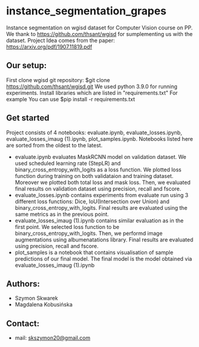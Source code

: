 # instance_segmentation_grapes
Instance segmentation on wgisd dataset for Computer Vision course on PP.
We thank to https://github.com/thsant/wgisd for sumplementing us with the dataset.
Project Idea comes from the paper: https://arxiv.org/pdf/1907.11819.pdf

## Our setup:
First clone wgisd git repository: $git clone https://github.com/thsant/wgisd.git
We used python 3.9.0 for running experiments.
Install libraries which are listed in "requirements.txt"
For example You can use $pip install -r requirements.txt

## Get started
Project consists of 4 notebooks: evaluate.ipynb, evaluate_losses.ipynb, evaluate_losses_imaug (1).ipynb, plot_samples.ipynb. Notebooks listed here are sorted from the oldest to the latest. 
 - evaluate.ipynb evaluates MaskRCNN model on validation dataset. We used scheduled learning rate (StepLR) and binary_cross_entropy_with_logits as a loss function. We plotted loss function during training on both validataion and training dataset. Moreover we plotted both total loss and mask loss. Then, we evaluated final results on validation dataset using precision, recall and fscore.
 - evaluate_losses.ipynb contains experiments from evaluate run using 3 different loss functions: Dice, IoU(Intersection over Union) and binary_cross_entropy_with_logits. Final results are evaluated using the same metrics as in the previous point.
 - evaluate_losses_imaug (1).ipynb contains similar evaluation as in the first point. We selected loss function to be binary_cross_entropy_with_logits. Then, we performd image augmentations using albumenatations library. Final results are evaluated using precision, recall and fscore.
 - plot_samples is a notebook that contains visualisation of sample predictions of our final model. The final model is the model obtained via evaluate_losses_imaug (1).ipynb
 
## Authors:
 - Szymon Skwarek
 - Magdalena Kobusińska

## Contact:
 - mail: skszymon20@gmail.com
